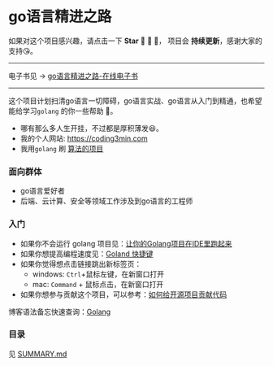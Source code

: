 # go语言精进之路

如果对这个项目感兴趣，请点击一下 **Star** :star2: :bow: :star2:， 项目会 **持续更新**，感谢大家的支持:kissing_heart:。

-------

电子书见 -> [go语言精进之路-在线电子书](http://golang.coding3min.com/)

--------

这个项目计划扫清go语言一切障碍，go语言实战、go语言从入门到精通，也希望能给学习`golang` 的你一些帮助 :revolving_hearts:。

* 哪有那么多人生开挂，不过都是厚积薄发:laughing:。
* 我的个人网站: https://coding3min.com
* 我用`golang` 刷 [算法的项目](https://github.com/minibear2333/LeetCode)

### 面向群体

* go语言爱好者
* 后端、云计算、安全等领域工作涉及到go语言的工程师

### 入门

* 如果你不会运行 golang 项目见：[让你的Golang项目在IDE里跑起来](https://coding3min.com/646.html)
* 如果你想提高编程速度见：[Goland 快捷键](goland.md)
* 如果你觉得想点击链接跳出新标签页：
    * windows: `Ctrl`+鼠标左键，在新窗口打开
    * mac: `Command` + 鼠标点击，在新窗口打开
* 如果你想参与贡献这个项目，可以参考：[如何给开源项目贡献代码](howToContribute.md)

博客语法备忘快速查询：[Golang](https://coding3min.com/561.html)

### 目录

见 [SUMMARY.md](SUMMARY.md)
